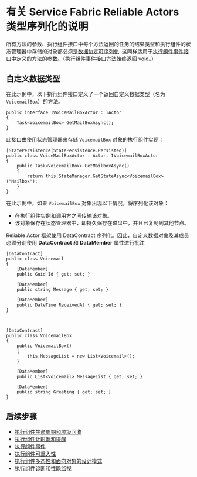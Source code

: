<properties
   pageTitle="有关执行组件类型序列化的 Reliable Actors 说明 | Azure"
   description="讨论了定义可序列化类的基本要求，这些类可用于定义 Service Fabric Reliable Actors 的状态和接口"
   services="service-fabric"
   documentationCenter=".net"
   authors="vturecek"
   manager="timlt"
   editor=""/>

<tags
   ms.service="service-fabric"
   ms.devlang="dotnet"
   ms.topic="article"
   ms.tgt_pltfrm="NA"
   ms.workload="NA"
   ms.date="07/06/2015"
   wacn.date="08/08/2016"
   ms.author="vturecek"/>

# 有关 Service Fabric Reliable Actors 类型序列化的说明


所有方法的参数、执行组件接口中每个方法返回的任务的结果类型和执行组件的状态管理器中存储的对象都必须是[数据协定可序列化](https://msdn.microsoft.com/zh-cn/library/ms731923.aspx)..这同样适用于[执行组件事件接口](/documentation/articles/service-fabric-reliable-actors-events/#actor-events)中定义的方法的参数。（执行组件事件接口方法始终返回 void。）

## 自定义数据类型

在此示例中，以下执行组件接口定义了一个返回自定义数据类型（名为 `VoicemailBox`）的方法。


	public interface IVoiceMailBoxActor : IActor
	{
	    Task<VoicemailBox> GetMailBoxAsync();
	}


此接口由使用状态管理器来存储 `VoicemailBox` 对象的执行组件实现：


	[StatePersistence(StatePersistence.Persisted)]
	public class VoiceMailBoxActor : Actor, IVoicemailBoxActor
	{
	    public Task<VoicemailBox> GetMailboxAsync()
	    {
	        return this.StateManager.GetStateAsync<VoicemailBox>("Mailbox");
	    }
	}



在此示例中，如果 `VoicemailBox` 对象出现以下情况，将序列化该对象：
 - 在执行组件实例和调用方之间传输该对象。
 - 该对象保存在状态管理器中，即持久保存在磁盘中，并且已复制到其他节点。
 
Reliable Actor 框架使用 DataContract 序列化。因此，自定义数据对象及其成员必须分别使用 **DataContract** 和 **DataMember** 属性进行批注


	[DataContract]
	public class Voicemail
	{
	    [DataMember]
	    public Guid Id { get; set; }

	    [DataMember]
	    public string Message { get; set; }

	    [DataMember]
	    public DateTime ReceivedAt { get; set; }
	}



	[DataContract]
	public class VoicemailBox
	{
	    public VoicemailBox()
	    {
	        this.MessageList = new List<Voicemail>();
	    }

	    [DataMember]
	    public List<Voicemail> MessageList { get; set; }

	    [DataMember]
	    public string Greeting { get; set; }
	}


## 后续步骤
 - [执行组件生命周期和垃圾回收](/documentation/articles/service-fabric-reliable-actors-lifecycle/)
 - [执行组件计时器和提醒](/documentation/articles/service-fabric-reliable-actors-timers-reminders/)
 - [执行组件事件](/documentation/articles/service-fabric-reliable-actors-events/)
 - [执行组件可重入性](/documentation/articles/service-fabric-reliable-actors-reentrancy/)
 - [执行组件多态性和面向对象的设计模式](/documentation/articles/service-fabric-reliable-actors-polymorphism/)
 - [执行组件诊断和性能监视](/documentation/articles/service-fabric-reliable-actors-diagnostics/)

<!---HONumber=Mooncake_0801_2016-->
